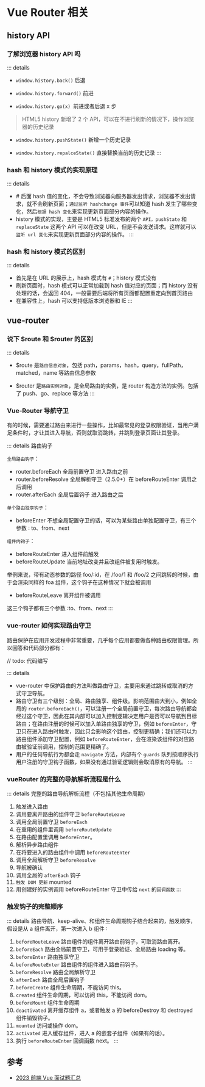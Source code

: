 # Vue Router 相关

## history API

### 了解浏览器 history API 吗

::: details

- `window.history.back()` 后退

- `window.history.forward()` 前进

- `window.history.go(x) `前进或者后退 x 步

> HTML5 history 新增了 2 个 API，可以在不进行刷新的情况下，操作浏览器的历史纪录

- `window.history.pushState()` 新增一个历史记录

- `window.history.repalceState()` 直接替换当前的历史记录
  :::

### hash 和 history 模式的实现原理

::: details

- \# 后面 hash 值的变化，不会导致浏览器向服务器发出请求，浏览器不发出请求，就不会刷新页面；`通过监听 hashchange 事件`可以知道 hash 发生了哪些变化，然后`根据 hash 变化`来实现更新页面部分内容的操作。
- history 模式的实现，主要是 HTML5 标准发布的两个 `API，pushState` 和 `replaceState` 这两个 API 可以在改变 URL，但是不会发送请求。这样就可以`监听 url 变化`来实现更新页面部分内容的操作。
  :::

### hash 和 history 模式的区别

::: details

- 首先是在 URL 的展示上，hash 模式有 `#`；history 模式没有
- 刷新页面时，hash 模式可以正常加载到 hash 值对应的页面；而 history 没有处理的话，会返回 404，一般需要后端将所有页面都配置重定向到首页路由
- 在兼容性上，hash 可以支持低版本浏览器和 IE
  :::

## vue-router

### 说下 $route 和 $router 的区别

::: details

- $route 是`路由信息对象`，包括 path，params，hash，query，fullPath，matched，name 等路由信息参数

- $router 是`路由实例对象`，是全局路由的实例，是 router 构造方法的实例。包括了 push、go、replace 等方法
  :::

### Vue-Router 导航守卫

有的时候，需要通过路由来进行一些操作，比如最常见的登录权限验证，当用户满足条件时，才让其进入导航，否则就取消跳转，并跳到登录页面让其登录。

::: details 路由钩子

`全局路由钩子`：

- router.beforeEach 全局前置守卫 进入路由之前
- router.beforeResolve 全局解析守卫（2.5.0+）在 beforeRouteEnter 调用之后调用
- router.afterEach 全局后置钩子 进入路由之后

`单个路由独享钩子`：

- beforeEnter 不想全局配置守卫的话，可以为某些路由单独配置守卫，有三个参数 ∶ to、from、next

`组件内钩子`：

- beforeRouteEnter 进入组件前触发
- beforeRouteUpdate 当前地址改变并且改组件被复用时触发。

举例来说，带有动态参数的路径 foo/∶id，在 /foo/1 和 /foo/2 之间跳转的时候，由于会渲染同样的 foa 组件，这个钩子在这种情况下就会被调用

- beforeRouteLeave 离开组件被调用

这三个钩子都有三个参数 ∶to、from、next
:::

### vue-router 如何实现路由守卫

路由保护在应用开发过程中非常重要，几乎每个应用都要做各种路由权限管理。所以回答和代码部分都有：

// todo: 代码编写

::: details

- vue-router 中保护路由的方法叫做路由守卫，主要用来通过跳转或取消的方式守卫导航。
- 路由守卫有三个级别：全局、路由独享、组件级。影响范围由大到小，例如全局的 `router.beforeEach()`，可以注册一个全局前置守卫，每次路由导航都会经过这个守卫，因此在其内部可以加入控制逻辑决定用户是否可以导航到目标路由；在路由注册的时候可以加入单路由独享的守卫，例如 `beforeEnter`，守卫只在进入路由时触发，因此只会影响这个路由，控制更精确；我们还可以为路由组件添加守卫配置，例如 `beforeRouteEnter`，会在渲染该组件的对应路由被验证前调用，控制的范围更精确了。
- 用户的任何导航行为都会走 `navigate` 方法，内部有个 `guards` 队列按顺序执行用户注册的守卫钩子函数，如果没有通过验证逻辑则会取消原有的导航。
  :::

### vueRouter 的完整的导航解析流程是什么

::: details 完整的路由导航解析流程（不包括其他生命周期）

1. 触发进入路由
2. 调用要离开路由的组件守卫 `beforeRouteLeave`
3. 调用全局前置守卫 `beforeEach`
4. 在重用的组件里调用 `beforeRouteUpdate`
5. 在路由配置里调用 `beforeEnter`。
6. 解析异步路由组件
7. 在将要进入的路由组件中调用 `beforeRouteEnter`
8. 调用全局解析守卫 `beforeResolve`
9. 导航被确认
10. 调用全局的 `afterEach` 钩子
11. `触发 DOM 更新` mounted
12. 用创建好的实例调用 beforeRouteEnter 守卫中传给 `next` 的`回调函数`
  :::

### 触发钩子的完整顺序

::: details 路由导航、keep-alive、和组件生命周期钩子结合起来的，触发顺序，假设是从 a 组件离开，第一次进入 b 组件 ∶

1. `beforeRouteLeave` 路由组件的组件离开路由前钩子，可取消路由离开。
2. `beforeEach` 路由全局前置守卫，可用于登录验证、全局路由 loading 等。
3. `beforeEnter` 路由独享守卫
4. `beforeRouteEnter` 路由组件的组件进入路由前钩子。
5. `beforeResolve` 路由全局解析守卫
6. `afterEach` 路由全局后置钩子
7. `beforeCreate` 组件生命周期，不能访问 this。
8. `created` 组件生命周期，可以访问 this，不能访问 dom。
9. `beforeMount` 组件生命周期
10. `deactivated` 离开缓存组件 a，或者触发 a 的 beforeDestroy 和 destroyed 组件销毁钩子。
11. `mounted` 访问或操作 dom。
12. `activated` 进入缓存组件，进入 a 的嵌套子组件（如果有的话）。
13. 执行 `beforeRouteEnter` 回调函数 next。
  :::

## 参考

- [2023 前端 Vue 面试题汇总](https://juejin.cn/post/7275608678827868179)
